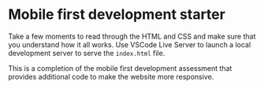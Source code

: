 # Mobile first development starter

Take a few moments to read through the HTML and CSS and make sure that you understand how it all works. Use VSCode Live Server to launch a local development server to serve the `index.html` file.

This is a completion of the mobile first development assessment that provides additional code to make the website more responsive.
